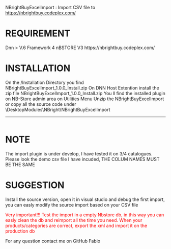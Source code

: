NBrightBuyExcelImport : Import CSV file to https://nbrightbuy.codeplex.com/

<h1>REQUIREMENT</h1>
Dnn > V.6
Framework 4
nBSTORE V3 https://nbrightbuy.codeplex.com/

<h1>INSTALLATION</h1>
On the /Installation Directory you find NBrightBuyExcelImport_1.0.0_Install.zip
On DNN Host Extention install the zip file NBrightBuyExcelImport_1.0.0_Install.zip
You ll find the installed plugin on NB-Store admin area on Utilities Menu
Unzip the NBrightBuyExcelImport or copy all the source code under \DesktopModules\NBright\NBrightBuyExcelImport

<img src='http://i.imgur.com/YjvRxH3.png' border='0' alt="" />
<HR/>
<img src='http://i.imgur.com/kEYbGbl.png' border='0' alt="" />


<h1>NOTE</h1>
The import  plugin is under develop, I have tested it on 3/4 catalogues.
Please look the demo csv file I have incuded, THE COLUM NAMES MUST BE THE SAME

<h1>SUGGESTION</h1>



Install the source version, open it in visual studio and debug the first import, you can easly modify the source import based on your CSV file

<p style="color:red;">Very important!!! Test the import in a empty Nbstore db, in this way you can easly clean the db and reimport all the time you need. When your products/categories are correct, export the xml and import it on the production db</p>

For any question contact me on GitHub
Fabio
